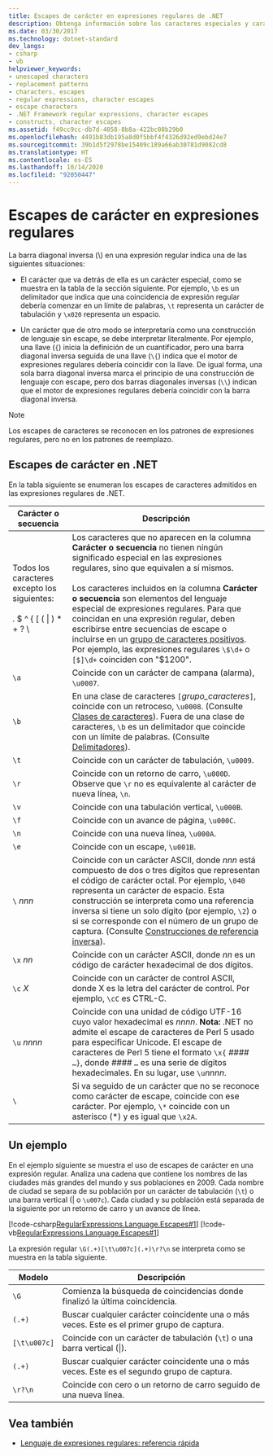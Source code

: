 ```yaml
---
title: Escapes de carácter en expresiones regulares de .NET
description: Obtenga información sobre los caracteres especiales y caracteres de escape de expresiones regulares de .NET.
ms.date: 03/30/2017
ms.technology: dotnet-standard
dev_langs:
- csharp
- vb
helpviewer_keywords:
- unescaped characters
- replacement patterns
- characters, escapes
- regular expressions, character escapes
- escape characters
- .NET Framework regular expressions, character escapes
- constructs, character escapes
ms.assetid: f49cc9cc-db7d-4058-8b8a-422bc08b29b0
ms.openlocfilehash: 4491b83db195a8d0f5bbf4f4326d92ed9ebd24e7
ms.sourcegitcommit: 39b1d5f2978be15409c189a66ab30781d9082cd8
ms.translationtype: HT
ms.contentlocale: es-ES
ms.lasthandoff: 10/14/2020
ms.locfileid: "92050447"
---
```

# <a name="character-escapes-in-regular-expressions"></a>Escapes de carácter en expresiones regulares
La barra diagonal inversa (\\) en una expresión regular indica una de las siguientes situaciones:  
  
- El carácter que va detrás de ella es un carácter especial, como se muestra en la tabla de la sección siguiente. Por ejemplo, `\b` es un delimitador que indica que una coincidencia de expresión regular debería comenzar en un límite de palabras, `\t` representa un carácter de tabulación y `\x020` representa un espacio.  
  
- Un carácter que de otro modo se interpretaría como una construcción de lenguaje sin escape, se debe interpretar literalmente. Por ejemplo, una llave (`{`) inicia la definición de un cuantificador, pero una barra diagonal inversa seguida de una llave (`\{`) indica que el motor de expresiones regulares debería coincidir con la llave. De igual forma, una sola barra diagonal inversa marca el principio de una construcción de lenguaje con escape, pero dos barras diagonales inversas (`\\`) indican que el motor de expresiones regulares debería coincidir con la barra diagonal inversa.  
  
> [!NOTE]
> Los escapes de caracteres se reconocen en los patrones de expresiones regulares, pero no en los patrones de reemplazo.  
  
## <a name="character-escapes-in-net"></a>Escapes de carácter en .NET  
 En la tabla siguiente se enumeran los escapes de caracteres admitidos en las expresiones regulares de .NET.  
  
|Carácter o secuencia|Descripción|  
|---------------------------|-----------------|  
|Todos los caracteres excepto los siguientes:<br /><br /> . $ ^ { [ ( &#124; ) * + ? \ |Los caracteres que no aparecen en la columna **Carácter o secuencia** no tienen ningún significado especial en las expresiones regulares, sino que equivalen a sí mismos.<br /><br /> Los caracteres incluidos en la columna **Carácter o secuencia** son elementos del lenguaje especial de expresiones regulares. Para que coincidan en una expresión regular, deben escribirse entre secuencias de escape o incluirse en un [grupo de caracteres positivos](character-classes-in-regular-expressions.md). Por ejemplo, las expresiones regulares `\$\d+` o `[$]\d+` coinciden con "$1200".|  
|`\a`|Coincide con un carácter de campana (alarma), `\u0007`.|  
|`\b`|En una clase de caracteres `[`*grupo_caracteres*`]`, coincide con un retroceso, `\u0008`.  (Consulte [Clases de caracteres](character-classes-in-regular-expressions.md)). Fuera de una clase de caracteres, `\b` es un delimitador que coincide con un límite de palabras. (Consulte [Delimitadores](anchors-in-regular-expressions.md)).|  
|`\t`|Coincide con un carácter de tabulación, `\u0009`.|  
|`\r`|Coincide con un retorno de carro, `\u000D`. Observe que `\r` no es equivalente al carácter de nueva línea, `\n`.|  
|`\v`|Coincide con una tabulación vertical, `\u000B`.|  
|`\f`|Coincide con un avance de página, `\u000C`.|  
|`\n`|Coincide con una nueva línea, `\u000A`.|  
|`\e`|Coincide con un escape, `\u001B`.|  
|`\` *nnn*|Coincide con un carácter ASCII, donde *nnn* está compuesto de dos o tres dígitos que representan el código de carácter octal. Por ejemplo, `\040` representa un carácter de espacio. Esta construcción se interpreta como una referencia inversa si tiene un solo dígito (por ejemplo, `\2`) o si se corresponde con el número de un grupo de captura. (Consulte [Construcciones de referencia inversa](backreference-constructs-in-regular-expressions.md)).|  
|`\x` *nn*|Coincide con un carácter ASCII, donde *nn* es un código de carácter hexadecimal de dos dígitos.|  
|`\c` *X*|Coincide con un carácter de control ASCII, donde X es la letra del carácter de control. Por ejemplo, `\cC` es CTRL-C.|  
|`\u` *nnnn*|Coincide con una unidad de código UTF-16 cuyo valor hexadecimal es *nnnn*. **Nota:**  .NET no admite el escape de caracteres de Perl 5 usado para especificar Unicode. El escape de caracteres de Perl 5 tiene el formato `\x{` *####* `…}`, donde *####* `…` es una serie de dígitos hexadecimales. En su lugar, use `\u`*nnnn*.|  
|`\`|Si va seguido de un carácter que no se reconoce como carácter de escape, coincide con ese carácter. Por ejemplo, `\*` coincide con un asterisco (*) y es igual que `\x2A`.|  
  
## <a name="an-example"></a>Un ejemplo  
 En el ejemplo siguiente se muestra el uso de escapes de carácter en una expresión regular. Analiza una cadena que contiene los nombres de las ciudades más grandes del mundo y sus poblaciones en 2009. Cada nombre de ciudad se separa de su población por un carácter de tabulación (`\t`) o una barra vertical (&#124; o `\u007c`). Cada ciudad y su población está separada de la siguiente por un retorno de carro y un avance de línea.  
  
 [!code-csharp[RegularExpressions.Language.Escapes#1](../../../samples/snippets/csharp/VS_Snippets_CLR/regularexpressions.language.escapes/cs/escape1.cs#1)]
 [!code-vb[RegularExpressions.Language.Escapes#1](../../../samples/snippets/visualbasic/VS_Snippets_CLR/regularexpressions.language.escapes/vb/escape1.vb#1)]  
  
 La expresión regular `\G(.+)[\t\u007c](.+)\r?\n` se interpreta como se muestra en la tabla siguiente.  
  
|Modelo|Descripción|  
|-------------|-----------------|  
|`\G`|Comienza la búsqueda de coincidencias donde finalizó la última coincidencia.|  
|`(.+)`|Buscar cualquier carácter coincidente una o más veces. Este es el primer grupo de captura.|  
|`[\t\u007c]`|Coincide con un carácter de tabulación (`\t`) o una barra vertical (&#124;).|  
|`(.+)`|Buscar cualquier carácter coincidente una o más veces. Este es el segundo grupo de captura.|  
|`\r?\n`|Coincide con cero o un retorno de carro seguido de una nueva línea.|  
  
## <a name="see-also"></a>Vea también

- [Lenguaje de expresiones regulares: referencia rápida](regular-expression-language-quick-reference.md)
